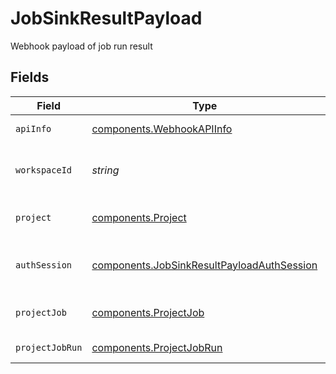 # JobSinkResultPayload

Webhook payload of job run result


## Fields

| Field                                                                                                    | Type                                                                                                     | Required                                                                                                 | Description                                                                                              |
| -------------------------------------------------------------------------------------------------------- | -------------------------------------------------------------------------------------------------------- | -------------------------------------------------------------------------------------------------------- | -------------------------------------------------------------------------------------------------------- |
| `apiInfo`                                                                                                | [components.WebhookAPIInfo](../../models/components/webhookapiinfo.md)                                   | :heavy_check_mark:                                                                                       | Webhook API info                                                                                         |
| `workspaceId`                                                                                            | *string*                                                                                                 | :heavy_check_mark:                                                                                       | The workspace ID of the API                                                                              |
| `project`                                                                                                | [components.Project](../../models/components/project.md)                                                 | :heavy_check_mark:                                                                                       | The project details of the API                                                                           |
| `authSession`                                                                                            | [components.JobSinkResultPayloadAuthSession](../../models/components/jobsinkresultpayloadauthsession.md) | :heavy_minus_sign:                                                                                       | The auth session used in the run                                                                         |
| `projectJob`                                                                                             | [components.ProjectJob](../../models/components/projectjob.md)                                           | :heavy_check_mark:                                                                                       | The job details of the run                                                                               |
| `projectJobRun`                                                                                          | [components.ProjectJobRun](../../models/components/projectjobrun.md)                                     | :heavy_check_mark:                                                                                       | The job run details                                                                                      |